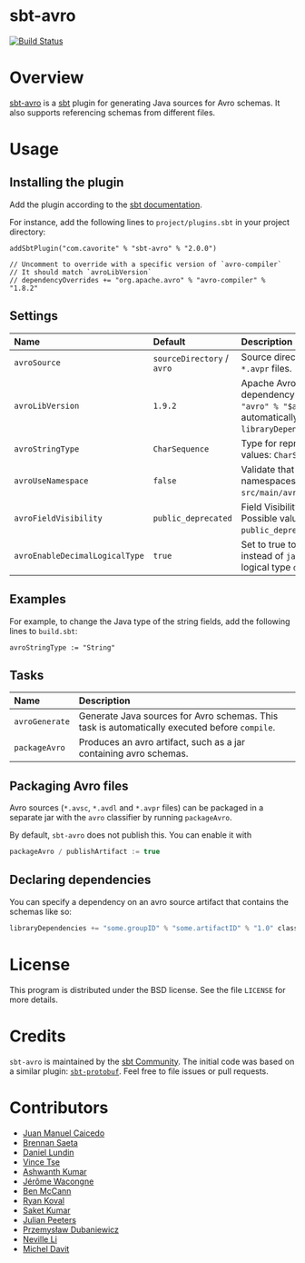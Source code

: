 sbt-avro
========

[![Build Status](https://travis-ci.org/sbt/sbt-avro.svg?branch=master)](https://travis-ci.org/sbt/sbt-avro)

# Overview

[sbt-avro](http://avro.apache.org) is a [sbt](http://www.scala-sbt.org) plugin for generating Java sources for Avro schemas. It also supports referencing schemas from different files.

# Usage

## Installing the plugin

Add the plugin according to the [sbt documentation](https://www.scala-sbt.org/1.x/docs/Using-Plugins.html).

For instance, add the following lines to `project/plugins.sbt` in your project directory:

```
addSbtPlugin("com.cavorite" % "sbt-avro" % "2.0.0")

// Uncomment to override with a specific version of `avro-compiler`
// It should match `avroLibVersion`
// dependencyOverrides += "org.apache.avro" % "avro-compiler" % "1.8.2"
```

## Settings

| Name                           | Default                           | Description |
|:-------------------------------|:----------------------------------|:------------|
| `avroSource`                   | `sourceDirectory` / `avro`        | Source directory with `*.avsc`, `*.avdl` and `*.avpr` files. |
| `avroLibVersion`               | `1.9.2`                           | Apache Avro library version. A dependency to `"org.apache.avro" % "avro" % "$avroLibVersion"` is automatically added to `libraryDependencies`. |
| `avroStringType`               | `CharSequence`                    | Type for representing strings. Possible values: `CharSequence`, `String`, `Utf8`. |
| `avroUseNamespace`             | `false`                           | Validate that directory layout reflects namespaces, i.e. `src/main/avro/com/myorg/MyRecord.avsc`. |
| `avroFieldVisibility`          | `public_deprecated`               | Field Visibility for the properties. Possible values: `private`, `public`, `public_deprecated`. |
| `avroEnableDecimalLogicalType` | `true`                            | Set to true to use `java.math.BigDecimal` instead of `java.nio.ByteBuffer` for logical type `decimal`. |

## Examples

For example, to change the Java type of the string fields, add the following lines to `build.sbt`:

```
avroStringType := "String"
```

## Tasks

| Name           | Description |
|:---------------|:------------|
| `avroGenerate` | Generate Java sources for Avro schemas. This task is automatically executed before `compile`.
| `packageAvro`  | Produces an avro artifact, such as a jar containing avro schemas.

## Packaging Avro files

Avro sources (`*.avsc`, `*.avdl` and `*.avpr` files) can be packaged in a separate jar with the `avro` classifier
by running `packageAvro`.

By default, `sbt-avro` does not publish this. You can enable it with
```sbt
packageAvro / publishArtifact := true
```

## Declaring dependencies

You can specify a dependency on an avro source artifact that contains the schemas like so:

```sbt
libraryDependencies += "some.groupID" % "some.artifactID" % "1.0" classifier "avro"
```

# License
This program is distributed under the BSD license. See the file `LICENSE` for more details.

# Credits

`sbt-avro` is maintained by the [sbt Community](http://www.scala-sbt.org/release/docs/Community-Plugins.html). The initial code was based on a similar plugin: [`sbt-protobuf`](https://github.com/gseitz/sbt-protobuf). Feel free to file issues or pull requests.

# Contributors

- [Juan Manuel Caicedo](https://cavorite.com)
- [Brennan Saeta](https://github.com/saeta)
- [Daniel Lundin](https://github.com/dln)
- [Vince Tse](https://github.com/vtonehundred)
- [Ashwanth Kumar](https://github.com/ashwanthkumar)
- [Jérôme Wacongne](https://github.com/ch4mpy)
- [Ben McCann](http://www.benmccann.com)
- [Ryan Koval](https://github.com/rkoval)
- [Saket Kumar](https://github.com/skate056)
- [Julian Peeters](https://github.com/julianpeeters)
- [Przemysław Dubaniewicz](https://github.com/przemekd)
- [Neville Li](https://github.com/nevillelyh)
- [Michel Davit](https://github.com/RustedBones)

